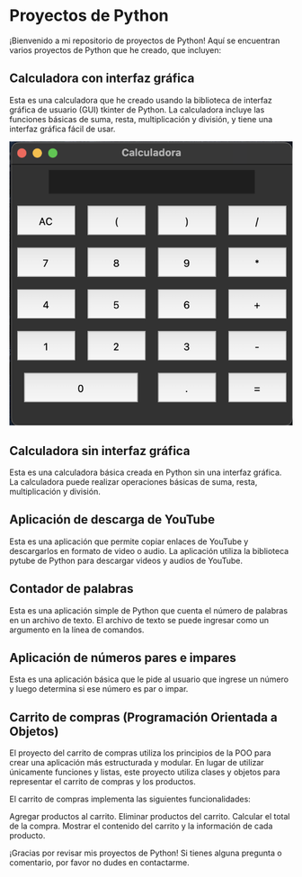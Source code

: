 # Proyectos de Python

¡Bienvenido a mi repositorio de proyectos de Python! Aquí se encuentran varios proyectos de Python que he creado, que incluyen:

## Calculadora con interfaz gráfica
Esta es una calculadora que he creado usando la biblioteca de interfaz gráfica de usuario (GUI) tkinter de Python. La calculadora incluye las funciones básicas de suma, resta, multiplicación y división, y tiene una interfaz gráfica fácil de usar.

![Calculadora con interfaz gráfica](img/calculadora_gui.png)

## Calculadora sin interfaz gráfica
Esta es una calculadora básica creada en Python sin una interfaz gráfica. La calculadora puede realizar operaciones básicas de suma, resta, multiplicación y división.

## Aplicación de descarga de YouTube
Esta es una aplicación que permite copiar enlaces de YouTube y descargarlos en formato de video o audio. La aplicación utiliza la biblioteca pytube de Python para descargar videos y audios de YouTube.

## Contador de palabras
Esta es una aplicación simple de Python que cuenta el número de palabras en un archivo de texto. El archivo de texto se puede ingresar como un argumento en la línea de comandos.

## Aplicación de números pares e impares
Esta es una aplicación básica que le pide al usuario que ingrese un número y luego determina si ese número es par o impar.

## Carrito de compras (Programación Orientada a Objetos)
El proyecto del carrito de compras utiliza los principios de la POO para crear una aplicación más estructurada y modular. En lugar de utilizar únicamente funciones y listas, este proyecto utiliza clases y objetos para representar el carrito de compras y los productos.

El carrito de compras implementa las siguientes funcionalidades:

Agregar productos al carrito.
Eliminar productos del carrito.
Calcular el total de la compra.
Mostrar el contenido del carrito y la información de cada producto.


¡Gracias por revisar mis proyectos de Python! Si tienes alguna pregunta o comentario, por favor no dudes en contactarme.
